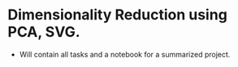 # Dimensionality Reduction using PCA, SVG.

* Will contain all tasks and a notebook for a summarized project.
